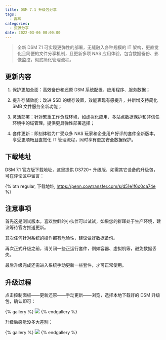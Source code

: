 ```yaml
---
title: DSM 7.1 升级包分享
tags:
  - 群晖
categories:
  - 资源分享
date: 2022-03-06 00:00:00
---
```


> 全新 DSM 7.1 可实现更弹性的部署，无缝融入各种规模的 IT 架构，更直觉化且简便的文件分享机制，且更新多项 NAS 应用体验，包含数据备份、影像监控，彻底简化管理流程。

<!-- more -->

## 更新内容

1. 保护更加全面：高效备份和还原 DSM 系统配置、应用程序、服务数据；

2. 提升存储效能：改进 SSD 的缓存设置，效能表现有感提升，并新增支持简化 SMB 文件服务全新功能；

3. 灵活部署：针对繁重工作负载环境，如虚拟化应用、多站点数据保护和非信任环境中的域管理，提供更具弹性部署选择；

4. 套件更新：即刻体验为广受众多 NAS 玩家和企业用户好评的套件全新版本，享受更顺畅且直觉化 IT 管理流程，同时享有更加安全数据保护。

## 下载地址

DSM 7.1 官方版下载地址，这里提供 DS720+ 升级版，如需其它设备的升级包，可在评论区中留言：

{% btn regular, 下载地址, https://penn.cowtransfer.com/s/d51e1f6c0ca74e %}

## 注意事项

首先这是测试版本，喜欢尝鲜的小伙伴可以试试，如果您的群晖处于生产环境，建议等待官方推送更新。

其次任何针对系统的操作都有危险性，建议做好数据备份。

再次正式升级之前，请关闭一些正运行套件，例如容器、虚拟机等，避免数据丢失。

最后升级完成还需进入系统手动更新一些套件，才可正常使用。

## 升级过程

点击控制面板——更新还原——手动更新——浏览，选择本地下载好的 DSM 升级包，确认即可：

{% gallery %}
![](https://cdn.dusays.com/2022/03/440-1.jpg/1)
{% endgallery %}

升级后感觉没多大差别：

{% gallery %}
![](https://cdn.dusays.com/2022/03/440-2.jpg/1)
{% endgallery %}
